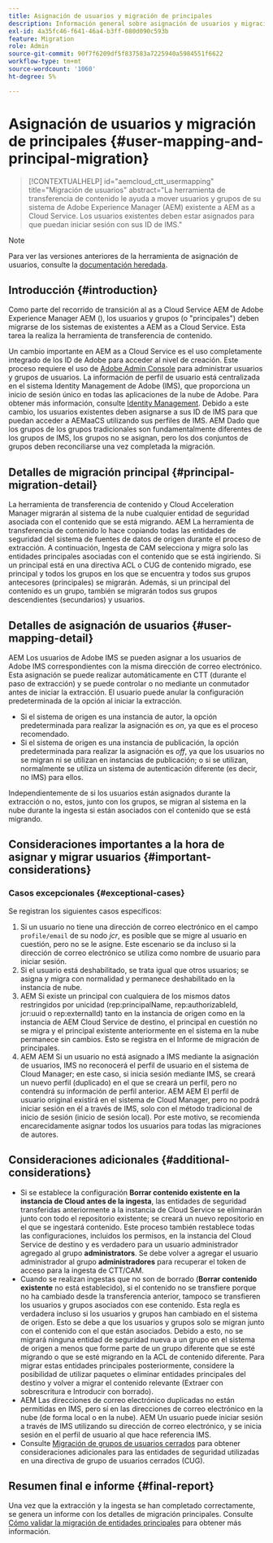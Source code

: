 ```yaml
---
title: Asignación de usuarios y migración de principales
description: Información general sobre asignación de usuarios y migración de principales en AEM as a Cloud Service.
exl-id: 4a35fc46-f641-46a4-b3ff-080d090c593b
feature: Migration
role: Admin
source-git-commit: 90f7f6209df5f837583a7225940a5984551f6622
workflow-type: tm+mt
source-wordcount: '1060'
ht-degree: 5%

---
```


# Asignación de usuarios y migración de principales {#user-mapping-and-principal-migration}

>[!CONTEXTUALHELP]
>id="aemcloud_ctt_usermapping"
>title="Migración de usuarios"
>abstract="La herramienta de transferencia de contenido le ayuda a mover usuarios y grupos de su sistema de Adobe Experience Manager (AEM) existente a AEM as a Cloud Service. Los usuarios existentes deben estar asignados para que puedan iniciar sesión con sus ID de IMS."

>[!NOTE]
>Para ver las versiones anteriores de la herramienta de asignación de usuarios, consulte la [documentación heredada](/help/journey-migration/content-transfer-tool/user-mapping-tool-legacy/considerations-user-mapping-tool-legacy.md).

## Introducción {#introduction}

Como parte del recorrido de transición al as a Cloud Service AEM de Adobe Experience Manager AEM (), los usuarios y grupos (o &quot;principales&quot;) deben migrarse de los sistemas de existentes a AEM as a Cloud Service. Esta tarea la realiza la herramienta de transferencia de contenido.

Un cambio importante en AEM as a Cloud Service es el uso completamente integrado de los ID de Adobe para acceder al nivel de creación. Este proceso requiere el uso de [Adobe Admin Console](https://helpx.adobe.com/es/enterprise/using/admin-console.html) para administrar usuarios y grupos de usuarios. La información de perfil de usuario está centralizada en el sistema Identity Management de Adobe (IMS), que proporciona un inicio de sesión único en todas las aplicaciones de la nube de Adobe. Para obtener más información, consulte [Identity Management](https://experienceleague.adobe.com/docs/experience-manager-cloud-service/content/overview/what-is-new-and-different.html#identity-management). Debido a este cambio, los usuarios existentes deben asignarse a sus ID de IMS para que puedan acceder a AEMaaCS utilizando sus perfiles de IMS. AEM Dado que los grupos de los grupos tradicionales son fundamentalmente diferentes de los grupos de IMS, los grupos no se asignan, pero los dos conjuntos de grupos deben reconciliarse una vez completada la migración.

## Detalles de migración principal {#principal-migration-detail}

La herramienta de transferencia de contenido y Cloud Acceleration Manager migrarán al sistema de la nube cualquier entidad de seguridad asociada con el contenido que se está migrando. AEM La herramienta de transferencia de contenido lo hace copiando todas las entidades de seguridad del sistema de fuentes de datos de origen durante el proceso de extracción. A continuación, Ingesta de CAM selecciona y migra solo las entidades principales asociadas con el contenido que se está ingiriendo. Si un principal está en una directiva ACL o CUG de contenido migrado, ese principal y todos los grupos en los que se encuentra y todos sus grupos antecesores (principales) se migrarán. Además, si un principal del contenido es un grupo, también se migrarán todos sus grupos descendientes (secundarios) y usuarios.

## Detalles de asignación de usuarios {#user-mapping-detail}

AEM Los usuarios de Adobe IMS se pueden asignar a los usuarios de Adobe IMS correspondientes con la misma dirección de correo electrónico. Esta asignación se puede realizar automáticamente en CTT (durante el paso de extracción) y se puede controlar o no mediante un conmutador antes de iniciar la extracción. El usuario puede anular la configuración predeterminada de la opción al iniciar la extracción.

* Si el sistema de origen es una instancia de autor, la opción predeterminada para realizar la asignación es _on_, ya que es el proceso recomendado.
* Si el sistema de origen es una instancia de publicación, la opción predeterminada para realizar la asignación es _off_, ya que los usuarios no se migran ni se utilizan en instancias de publicación; o si se utilizan, normalmente se utiliza un sistema de autenticación diferente (es decir, no IMS) para ellos.

Independientemente de si los usuarios están asignados durante la extracción o no, estos, junto con los grupos, se migran al sistema en la nube durante la ingesta si están asociados con el contenido que se está migrando.

## Consideraciones importantes a la hora de asignar y migrar usuarios {#important-considerations}

### Casos excepcionales {#exceptional-cases}

Se registran los siguientes casos específicos:

1. Si un usuario no tiene una dirección de correo electrónico en el campo `profile/email` de su nodo *jcr*, es posible que se migre al usuario en cuestión, pero no se le asigne. Este escenario se da incluso si la dirección de correo electrónico se utiliza como nombre de usuario para iniciar sesión.
2. Si el usuario está deshabilitado, se trata igual que otros usuarios; se asigna y migra con normalidad y permanece deshabilitado en la instancia de nube.
3. AEM Si existe un principal con cualquiera de los mismos datos restringidos por unicidad (rep:principalName, rep:authorizableId, jcr:uuid o rep:externalId) tanto en la instancia de origen como en la instancia de AEM Cloud Service de destino, el principal en cuestión no se migra y el principal existente anteriormente en el sistema en la nube permanece sin cambios. Esto se registra en el Informe de migración de principales.
4. AEM AEM Si un usuario no está asignado a IMS mediante la asignación de usuarios, IMS no reconocerá el perfil de usuario en el sistema de Cloud Manager; en este caso, si inicia sesión mediante IMS, se creará un nuevo perfil (duplicado) en el que se creará un perfil, pero no contendrá su información de perfil anterior. AEM AEM El perfil de usuario original existirá en el sistema de Cloud Manager, pero no podrá iniciar sesión en él a través de IMS, solo con el método tradicional de inicio de sesión (inicio de sesión local). Por este motivo, se recomienda encarecidamente asignar todos los usuarios para todas las migraciones de autores.

## Consideraciones adicionales {#additional-considerations}

* Si se establece la configuración **Borrar contenido existente en la instancia de Cloud antes de la ingesta**, las entidades de seguridad transferidas anteriormente a la instancia de Cloud Service se eliminarán junto con todo el repositorio existente; se creará un nuevo repositorio en el que se ingestará contenido. Este proceso también restablece todas las configuraciones, incluidos los permisos, en la instancia del Cloud Service de destino y es verdadero para un usuario administrador agregado al grupo **administrators**. Se debe volver a agregar el usuario administrador al grupo **administradores** para recuperar el token de acceso para la ingesta de CTT/CAM.
* Cuando se realizan ingestas que no son de borrado (**Borrar contenido existente** no está establecido), si el contenido no se transfiere porque no ha cambiado desde la transferencia anterior, tampoco se transfieren los usuarios y grupos asociados con ese contenido. Esta regla es verdadera incluso si los usuarios y grupos han cambiado en el sistema de origen. Esto se debe a que los usuarios y grupos solo se migran junto con el contenido con el que están asociados. Debido a esto, no se migrará ninguna entidad de seguridad nueva a un grupo en el sistema de origen a menos que forme parte de un grupo diferente que se esté migrando o que se esté migrando en la ACL de contenido diferente. Para migrar estas entidades principales posteriormente, considere la posibilidad de utilizar paquetes o eliminar entidades principales del destino y volver a migrar el contenido relevante (Extraer con sobrescritura e Introducir con borrado).
* AEM Las direcciones de correo electrónico duplicadas no están permitidas en IMS, pero sí en las direcciones de correo electrónico en la nube (de forma local o en la nube). AEM Un usuario puede iniciar sesión a través de IMS utilizando su dirección de correo electrónico, y se inicia sesión en el perfil de usuario al que hace referencia IMS.
* Consulte [Migración de grupos de usuarios cerrados](/help/journey-migration/content-transfer-tool/using-content-transfer-tool/closed-user-groups-migration.md) para obtener consideraciones adicionales para las entidades de seguridad utilizadas en una directiva de grupo de usuarios cerrados (CUG).

## Resumen final e informe {#final-report}

Una vez que la extracción y la ingesta se han completado correctamente, se genera un informe con los detalles de migración principales. Consulte [Cómo validar la migración de entidades principales](/help/journey-migration/content-transfer-tool/using-content-transfer-tool/validating-content-transfers.md#how-to-validate-principal-migration) para obtener más información.
